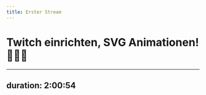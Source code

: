 ```yaml
---
title: Erster Stream
---
```


# Twitch einrichten, SVG Animationen! 👨🏼‍💻

---
duration: 2:00:54
---
